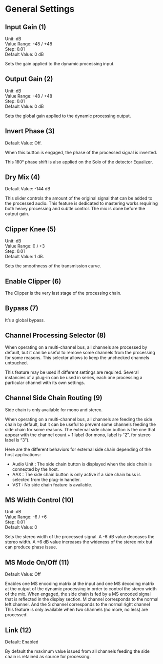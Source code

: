 # General Settings


## Input Gain (1)
Unit: dB  
Value Range: -48 / +48  
Step: 0.01  
Default Value: 0 dB

Sets the gain applied to the dynamic processing input.

## Output Gain (2)
Unit: dB  
Value Range: -48 / +48  
Step: 0.01  
Default Value: 0 dB

Sets the global gain applied to the dynamic processing output.


## Invert Phase (3)
Default Value: Off. 

When this button is engaged, the phase of the processed signal is inverted.

This 180° phase shift is also applied on the Solo of the detector Equalizer.


## Dry Mix (4)
Default Value: -144 dB

This slider controls the amount of the original signal that can be added to the processed audio. 
This feature is dedicated to mastering works requiring both heavy processing and subtle control. 
The mix is done before the output gain.


## Clipper Knee (5)
Unit: dB  
Value Range: 0 / +3  
Step: 0.01  
Default Value: 1 dB. 

Sets the smoothness of the transmission curve.


## Enable Clipper (6)
The Clipper is the very last stage of the processing chain.


## Bypass (7)
It’s a global bypass.


## Channel Processing Selector (8)
When operating on a multi-channel bus, all channels are processed by default, but it can be useful to remove some
channels from the processing for some reasons. This selector allows to keep the unchecked channels untouched.

This feature may be used if different settings are required. Several instancies of a plug-in can be used in series, each
one processing a particular channel with its own settings.


## Channel Side Chain Routing (9)
Side chain is only available for mono and stereo.

When operating on a multi-channel bus, all channels are feeding the side chain by default, but it can be useful to
prevent some channels feeding the side chain for some reasons. The external side chain button is the one that appear 
with the channel count + 1 label (for mono, label is “2”, for stereo label is “3”).

Here are the different behaviors for external side chain depending of the host applications:

- Audio Unit : The side chain button is displayed when the side chain is connected by the host.
- AAX : The side chain button is only active if a side chain buss is selected from the plug-in handler.
- VST : No side chain feature is available.

## MS Width Control (10)
Unit: dB  
Value Range: -6 / +6  
Step: 0.01  
Default Value: 0

Sets the stereo width of the processed signal. A -6 dB value deceases the stereo width. A +6 dB value increases the
wideness of the stereo mix but can produce phase issue.


## MS Mode On/Off (11)
Default Value: Off

Enables one MS encoding matrix at the input and one MS decoding matrix at the output of the dynamic processing
in order to control the stereo width of the mix. When engaged, the side chain is fed by a MS encoded signal that is
reflected in the display section. M channel corresponds to the normal left channel. And the S channel corresponds
to the normal right channel This feature is only available when two channels (no more, no less) are processed.


## Link (12)
Default: Enabled

By default the maximum value issued from all channels feeding the side chain is retained as source for processing.

